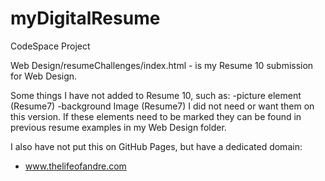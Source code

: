 # myDigitalResume
CodeSpace Project

Web Design/resumeChallenges/index.html  -  is my Resume 10 submission for Web Design.

Some things I have not added to Resume 10, such as:
-picture element (Resume7)
-background Image (Resume7)
I did  not need or want them on this version. If these elements need to be marked they can be found in previous resume examples in my Web Design folder.

I also have not put this on GitHub Pages, but have a dedicated domain:
- www.thelifeofandre.com